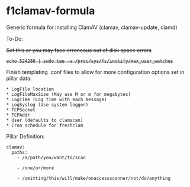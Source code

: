 # f1clamav-formula

Generic formula for installing ClamAV (clamav, clamav-update, clamd)

To-Do:

  ~~Set this or you may face erroneous out of disk space errors~~

  ~~```echo 524288 | sudo tee -a /proc/sys/fs/inotify/max_user_watches```~~

  Finish templating .conf files to allow for more configuration options set in pillar data.
  
    * LogFile location
    * LogFileMaxSize (May use M or m for megabytes)
    * LogTime (Log time with each message)
    * LogSyslog (Use system logger)
    * TCPSocket
    * TCPAddr
    * User (defaults to clamscan)
    * Cron schedule for freshclam


Pillar Definition:

```
clamav:
  paths:
    - /a/path/you/want/to/scan

    - /one/or/more

    - /omitting/this/will/make/onaccessscanner/not/do/anything
```

